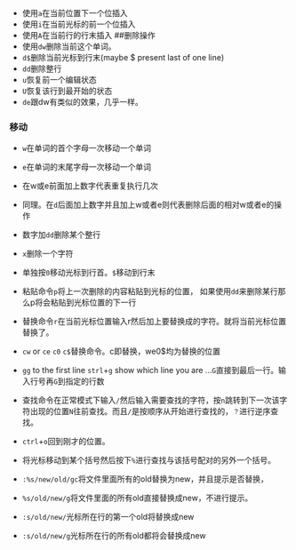 - 使用`a`在当前位置下一个位插入
- 使用`i`在当前光标的前一个位插入
- 使用`A`在当前行的行末插入
##删除操作
- 使用`dw`删除当前这个单词。
- `d$`删除当前光标到行末(maybe $ present last of one line)
- `dd`删除整行
- `u`恢复前一个编辑状态
- `U`恢复该行到最开始的状态
- `de`跟dw有类似的效果，几乎一样。
### 移动
- `w`在单词的首个字母一次移动一个单词
- `e`在单词的末尾字母一次移动一个单词
- 在w或e前面加上数字代表重复执行几次
- 同理。在`d`后面加上数字并且加上w或者e则代表删除后面的相对w或者e的操作
- 数字加`dd`删除某个整行
- `x`删除一个字符

- 单独按`0`移动光标到行首。`$`移动到行末

- 粘贴命令`p`将上一次删除的内容粘贴到光标的位置， 如果使用`dd`来删除某行那么p将会粘贴到光标位置的下一行

- 替换命令`r`在当前光标位置输入r然后加上要替换成的字符。就将当前光标位置替换了。

- `cw` or `ce` `c0` `c$`替换命令。c即替换，we0$均为替换的位置

- `gg` to the first line  `strl`+`g` show which line you are ...`G`直接到最后一行。输入行号再`G`到指定的行数

- 查找命令在正常模式下输入`/`然后输入需要查找的字符，按`n`跳转到下一次该字符出现的位置`N`往前查找。而且`/`是按顺序从开始进行查找的，`？`进行逆序查找。

- `ctrl`+`o`回到刚才的位置。

- 将光标移动到某个括号然后按下`%`进行查找与该括号配对的另外一个括号。

- `:%s/new/old/gc`将文件里面所有的old替换为new，并且提示是否替换，
- `%s/old/new/g`将文件里面的所有old直接替换成new，不进行提示。

- `:s/old/new/`光标所在行的第一个old将替换成new
- `:s/old/new/g`光标所在行的所有old都将会替换成new

